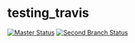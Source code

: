 # testing_travis
[![Master Status](https://travis-ci.org/ChiminhTT/testing_travis.svg?branch=master)](https://travis-ci.org/ChiminhTT/testing_travis)
[![Second Branch Status](https://travis-ci.org/ChiminhTT/testing_travis.svg?branch=second_branch)](https://travis-ci.org/ChiminhTT/testing_travis)
